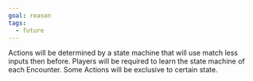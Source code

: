 ```yaml
---
goal: reason
tags:
  - future
---
```


Actions will be determined by a state machine that will use match less inputs then before. Players will be required to learn the state machine of each Encounter. Some Actions will be exclusive to certain state.